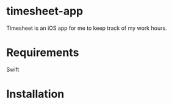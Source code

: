 # timesheet-app

Timesheet is an iOS app for me to keep track of my work hours. 

# Requirements

Swift

# Installation

